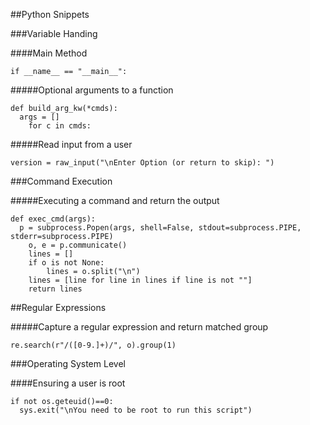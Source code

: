 ##Python Snippets

###Variable Handing

####Main Method

    if __name__ == "__main__":

#####Optional arguments to a function

    def build_arg_kw(*cmds):
      args = []
    	for c in cmds:

#####Read input from a user

    version = raw_input("\nEnter Option (or return to skip): ")

###Command Execution

#####Executing a command and return the output

    def exec_cmd(args):
      p = subprocess.Popen(args, shell=False, stdout=subprocess.PIPE, stderr=subprocess.PIPE)
    	o, e = p.communicate()
    	lines = []
    	if o is not None:				
    		lines = o.split("\n")	
    	lines = [line for line in lines if line is not ""]
    	return lines	 	
      
##Regular Expressions

#####Capture a regular expression and return matched group

    re.search(r"/([0-9.]+)/", o).group(1)

###Operating System Level

####Ensuring a user is root 

    if not os.geteuid()==0:
      sys.exit("\nYou need to be root to run this script")
